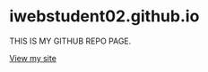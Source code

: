 # iwebstudent02.github.io
THIS IS MY GITHUB REPO PAGE.

[View my site](https://iwebstudent02.github.io/)
